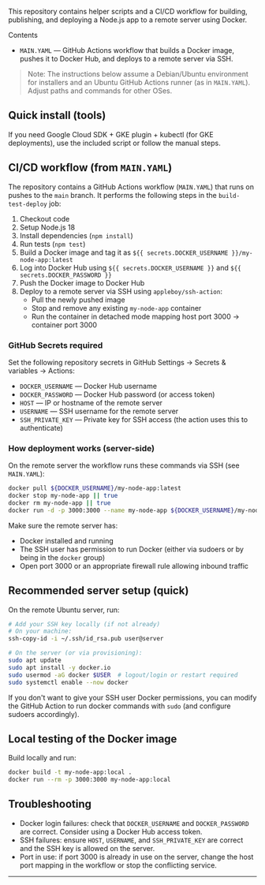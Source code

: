 
This repository contains helper scripts and a CI/CD workflow for building, publishing, and deploying a Node.js app to a remote server using Docker.

Contents
- `MAIN.YAML` — GitHub Actions workflow that builds a Docker image, pushes it to Docker Hub, and deploys to a remote server via SSH.

> Note: The instructions below assume a Debian/Ubuntu environment for installers and an Ubuntu GitHub Actions runner (as in `MAIN.YAML`). Adjust paths and commands for other OSes.

## Quick install (tools)

If you need Google Cloud SDK + GKE plugin + kubectl (for GKE deployments), use the included script or follow the manual steps.

## CI/CD workflow (from `MAIN.YAML`)

The repository contains a GitHub Actions workflow (`MAIN.YAML`) that runs on pushes to the `main` branch. It performs the following steps in the `build-test-deploy` job:

1. Checkout code
2. Setup Node.js 18
3. Install dependencies (`npm install`)
4. Run tests (`npm test`)
5. Build a Docker image and tag it as `${{ secrets.DOCKER_USERNAME }}/my-node-app:latest`
6. Log into Docker Hub using `${{ secrets.DOCKER_USERNAME }}` and `${{ secrets.DOCKER_PASSWORD }}`
7. Push the Docker image to Docker Hub
8. Deploy to a remote server via SSH using `appleboy/ssh-action`:
   - Pull the newly pushed image
   - Stop and remove any existing `my-node-app` container
   - Run the container in detached mode mapping host port 3000 -> container port 3000

### GitHub Secrets required
Set the following repository secrets in GitHub Settings → Secrets & variables → Actions:

- `DOCKER_USERNAME` — Docker Hub username
- `DOCKER_PASSWORD` — Docker Hub password (or access token)
- `HOST` — IP or hostname of the remote server
- `USERNAME` — SSH username for the remote server
- `SSH_PRIVATE_KEY` — Private key for SSH access (the action uses this to authenticate)

### How deployment works (server-side)

On the remote server the workflow runs these commands via SSH (see `MAIN.YAML`):

```bash
docker pull ${DOCKER_USERNAME}/my-node-app:latest
docker stop my-node-app || true
docker rm my-node-app || true
docker run -d -p 3000:3000 --name my-node-app ${DOCKER_USERNAME}/my-node-app:latest
```

Make sure the remote server has:

- Docker installed and running
- The SSH user has permission to run Docker (either via sudoers or by being in the `docker` group)
- Open port 3000 or an appropriate firewall rule allowing inbound traffic

## Recommended server setup (quick)

On the remote Ubuntu server, run:

```bash
# Add your SSH key locally (if not already)
# On your machine:
ssh-copy-id -i ~/.ssh/id_rsa.pub user@server

# On the server (or via provisioning):
sudo apt update
sudo apt install -y docker.io
sudo usermod -aG docker $USER  # logout/login or restart required
sudo systemctl enable --now docker
```

If you don't want to give your SSH user Docker permissions, you can modify the GitHub Action to run docker commands with `sudo` (and configure sudoers accordingly).

## Local testing of the Docker image

Build locally and run:

```bash
docker build -t my-node-app:local .
docker run --rm -p 3000:3000 my-node-app:local
```

## Troubleshooting

- Docker login failures: check that `DOCKER_USERNAME` and `DOCKER_PASSWORD` are correct. Consider using a Docker Hub access token.
- SSH failures: ensure `HOST`, `USERNAME`, and `SSH_PRIVATE_KEY` are correct and the SSH key is allowed on the server.
- Port in use: if port 3000 is already in use on the server, change the host port mapping in the workflow or stop the conflicting service.

---
